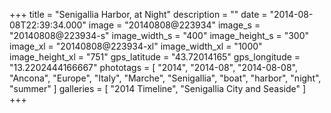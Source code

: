 +++
title = "Senigallia Harbor, at Night"
description = ""
date = "2014-08-08T22:39:34.000"
image = "20140808@223934"
image_s = "20140808@223934-s"
image_width_s = "400"
image_height_s = "300"
image_xl = "20140808@223934-xl"
image_width_xl = "1000"
image_height_xl = "751"
gps_latitude = "43.72014165"
gps_longitude = "13.2202444166667"
phototags = [ "2014", "2014-08", "2014-08-08", "Ancona", "Europe", "Italy", "Marche", "Senigallia", "boat", "harbor", "night", "summer" ]
galleries = [ "2014 Timeline", "Senigallia City and Seaside" ]
+++
